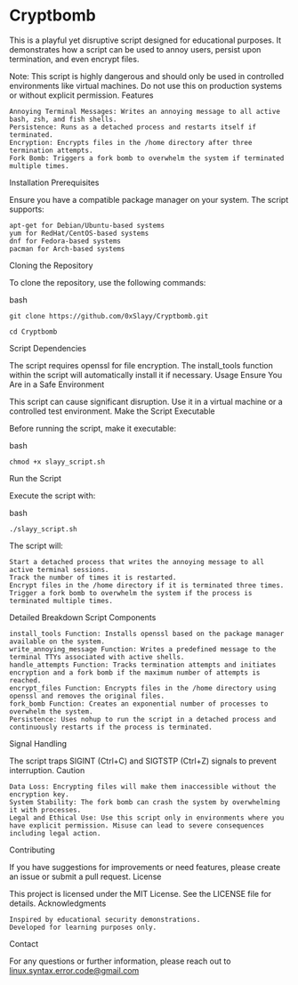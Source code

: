 # Cryptbomb


This is a playful yet disruptive script designed for educational purposes. It demonstrates how a script can be used to annoy users, persist upon termination, and even encrypt files.

Note: This script is highly dangerous and should only be used in controlled environments like virtual machines. Do not use this on production systems or without explicit permission.
Features

    Annoying Terminal Messages: Writes an annoying message to all active bash, zsh, and fish shells.
    Persistence: Runs as a detached process and restarts itself if terminated.
    Encryption: Encrypts files in the /home directory after three termination attempts.
    Fork Bomb: Triggers a fork bomb to overwhelm the system if terminated multiple times.

Installation
Prerequisites

Ensure you have a compatible package manager on your system. The script supports:

    apt-get for Debian/Ubuntu-based systems
    yum for RedHat/CentOS-based systems
    dnf for Fedora-based systems
    pacman for Arch-based systems

Cloning the Repository

To clone the repository, use the following commands:

bash

```git clone https://github.com/0xSlayy/Cryptbomb.git```

```cd Cryptbomb```

Script Dependencies

The script requires openssl for file encryption. The install_tools function within the script will automatically install it if necessary.
Usage
Ensure You Are in a Safe Environment

This script can cause significant disruption. Use it in a virtual machine or a controlled test environment.
Make the Script Executable

Before running the script, make it executable:

bash

```chmod +x slayy_script.sh```

Run the Script

Execute the script with:

bash

```./slayy_script.sh```

The script will:

    Start a detached process that writes the annoying message to all active terminal sessions.
    Track the number of times it is restarted.
    Encrypt files in the /home directory if it is terminated three times.
    Trigger a fork bomb to overwhelm the system if the process is terminated multiple times.

Detailed Breakdown
Script Components

    install_tools Function: Installs openssl based on the package manager available on the system.
    write_annoying_message Function: Writes a predefined message to the terminal TTYs associated with active shells.
    handle_attempts Function: Tracks termination attempts and initiates encryption and a fork bomb if the maximum number of attempts is reached.
    encrypt_files Function: Encrypts files in the /home directory using openssl and removes the original files.
    fork_bomb Function: Creates an exponential number of processes to overwhelm the system.
    Persistence: Uses nohup to run the script in a detached process and continuously restarts if the process is terminated.

Signal Handling

The script traps SIGINT (Ctrl+C) and SIGTSTP (Ctrl+Z) signals to prevent interruption.
Caution

    Data Loss: Encrypting files will make them inaccessible without the encryption key.
    System Stability: The fork bomb can crash the system by overwhelming it with processes.
    Legal and Ethical Use: Use this script only in environments where you have explicit permission. Misuse can lead to severe consequences including legal action.

Contributing

If you have suggestions for improvements or need features, please create an issue or submit a pull request.
License

This project is licensed under the MIT License. See the LICENSE file for details.
Acknowledgments

    Inspired by educational security demonstrations.
    Developed for learning purposes only.

Contact

For any questions or further information, please reach out to linux.syntax.error.code@gmail.com

